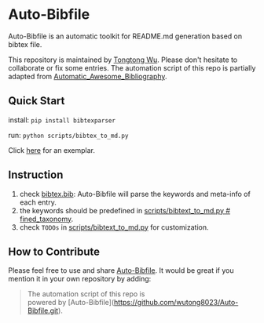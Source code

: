 # Auto-Bibfile
Auto-Bibfile is an automatic toolkit for README.md generation based on bibtex file.

This repository is maintained by [Tongtong Wu](https://wutong8023.site). Please don't hesitate to collaborate or fix some entries. The automation script of this repo is partially adapted from [Automatic_Awesome_Bibliography](https://github.com/TLESORT/Automatic_Awesome_Bibliography).

## Quick Start
install:
```pip install bibtexparser```

run:
```python scripts/bibtex_to_md.py```

Click [here](https://github.com/wutong8023/Auto-Bibfile/tree/master/your_topic4all) for an exemplar.

## Instruction
1. check [bibtex.bib](https://github.com/wutong8023/Auto-Bibfile/blob/master/bibtex.bib): Auto-Bibfile will parse the keywords and meta-info of each entry.
2. the keywords should be predefined in [scripts/bibtext_to_md.py # fined_taxonomy](https://github.com/wutong8023/Auto-Bibfile/tree/master/scripts/bibtex_to_md.py#L84-L137).
3. check ```TODOs``` in [scripts/bibtext_to_md.py](https://github.com/wutong8023/Auto-Bibfile/blob/master/scripts/bibtex_to_md.py#L23) for customization.

## How to Contribute
Please feel free to use and share [Auto-Bibfile](https://github.com/wutong8023/Auto-Bibfile.git). It would be great 
if you mention it in your own repository by adding:
> The automation script of this repo is <br> powered by \[Auto-Bibfile\](https://github.com/wutong8023/Auto-Bibfile.git).
